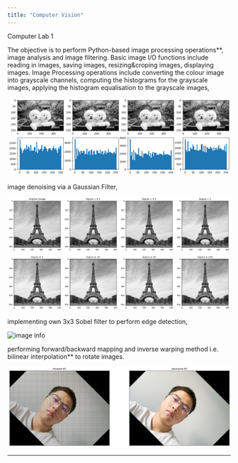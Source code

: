 ```yaml
---
title: "Computer Vision"
---
```


Computer Lab 1

The objective is to perform Python-based image processing operations**, image analysis and image filtering. Basic image I/O functions include reading in images, saving images, resizing&croping images, displaying images. Image Processing operations include converting the colour image into grayscale channels, computing the histograms for the grayscale images, applying the histogram equalisation to the grayscale images,

![image info](https://github.com/Jushang-Qiu/Jushang-Qiu.github.io/blob/59d075067f4287119c25d11a5124f716d80d4cee/images/histogram.png)

image denoising via a Gaussian Filter,

![image info](https://github.com/Jushang-Qiu/Jushang-Qiu.github.io/blob/adbe0234b92bd64b41e05c0653ce21937d6d0854/images/gaussianfilter.png)

implementing own 3x3 Sobel filter to perform edge detection,

![image info]([images/sobel.png](https://github.com/Jushang-Qiu/Jushang-Qiu.github.io/blob/adbe0234b92bd64b41e05c0653ce21937d6d0854/images/sobel.png))

performing forward/backward mapping and inverse warping method i.e. bilinear interpolation** to rotate images.

![image info](https://github.com/Jushang-Qiu/Jushang-Qiu.github.io/blob/adbe0234b92bd64b41e05c0653ce21937d6d0854/images/rotation.png)

---
